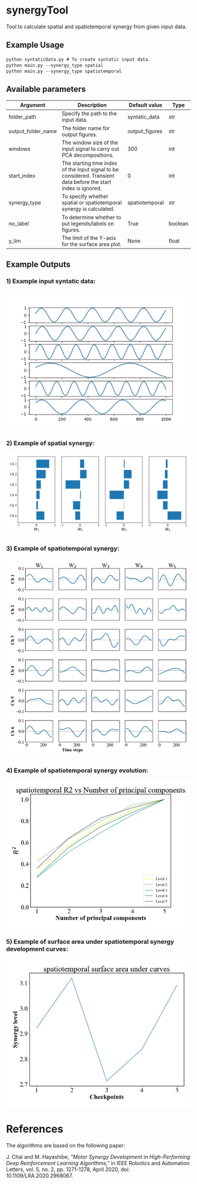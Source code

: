 # synergyTool
Tool to calculate spatial and spatiotemporal synergy from given input data.


## Example Usage

```
python syntaticData.py # To create syntatic input data.
python main.py --synergy_type spatial
python main.py --synergy_type spatiotemporal 
```
## Available parameters


| Argument | Description | Default&nbsp;value | Type |
| -------- | ----------- | ------------------ | ---- |
| folder_path | Specify the path to the input data. | syntatic_data | str |
| output_folder_name | The folder name for output figures.  | output_figures | str |
| windows | The window size of the input signal to carry out PCA decompositions.| 300 | int |
| start_index | The starting time index of the input signal to be considered. Transient data before the start index is ignored. | 0 | int |
| synergy_type | To specify whether spatial or spatiotemporal synergy is calculated. | spatiotemporal | str |
| no_label |  To determine whether to put legends/labels on figures. | True | boolean |
| y_lim |  The limit of the Y-axis for the surface area plot. | None | float |


## Example Outputs
### 1) Example input syntatic data:
![plot](./example_figures/example_signals.jpg)

### 2) Example of spatial synergy:
![plot](./example_figures/PCA_components_4.jpg)
   
### 3) Example of spatiotemporal synergy:
![plot](./example_figures/PCA_components_5.jpg)
   
### 4) Example of spatiotemporal synergy evolution:
![plot](./example_figures/syntatic_data_spatiotemporal_synergy_windows_300_start_0_labeled.png)
   
### 5) Example of surface area under spatiotemporal synergy development curves:
![plot](./example_figures/syntatic_data_spatiotemporal_synergy_level_windows_300_start_0.png)
   

# References
The algorithms are based on the following paper:

J. Chai and M. Hayashibe, *"Motor Synergy Development in High-Performing Deep Reinforcement Learning Algorithms,"* in IEEE Robotics and Automation Letters, vol. 5, no. 2, pp. 1271-1278, April 2020, doi: 10.1109/LRA.2020.2968067.

